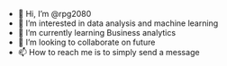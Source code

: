 - 👋 Hi, I’m @rpg2080
- 👀 I’m interested in data analysis and machine learning
- 🌱 I’m currently learning Business analytics
- 💞️ I’m looking to collaborate on future
- 📫 How to reach me is to simply send a message

<!---
rpg2080/rpg2080 is a ✨ special ✨ repository because its `README.md` (this file) appears on your GitHub profile.
You can click the Preview link to take a look at your changes.
--->

